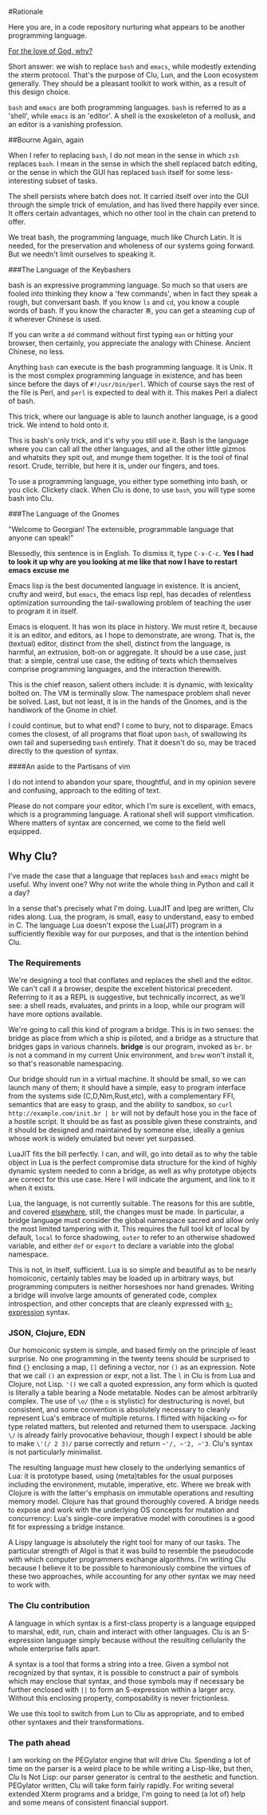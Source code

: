 #Rationale

Here you are, in a code repository nurturing what appears to be another programming language. 

[For the love of God, why?](http://en.wikipedia.org/wiki/List_of_programming_languages)

Short answer: we wish to replace `bash` and `emacs`, while modestly extending the xterm protocol. That's the purpose of Clu, Lun, and the Loon ecosystem generally. They should be a pleasant toolkit to work within, as a result of this design choice. 

`bash` and `emacs` are both programming languages. `bash` is referred to as a 'shell', while `emacs` is an 'editor'. A shell is the exoskeleton of a mollusk, and an editor is a vanishing profession. 

##Bourne Again, again

When I refer to replacing `bash`, I do not mean in the sense in which `zsh` replaces `bash`. I mean in the sense in which the shell replaced batch editing, or the sense in which the GUI has replaced `bash` itself for some less-interesting subset of tasks. 

The shell persists where batch does not. It carried itself over into the GUI through the simple trick of emulation, and has lived there happily ever since. It offers certain advantages, which no other tool in the chain can pretend to offer. 

We treat bash, the programming language, much like Church Latin. It is needed, for the preservation and wholeness of our systems going forward. But we needn't limit ourselves to speaking it. 

###The Language of the Keybashers

bash is an expressive programming language. So much so that users are fooled into thinking they know a 'few commands', when in fact they speak a rough, but conversant bash. If you know `ls` and `cd`, you know a couple words of bash. If you know the character `茶`, you can get a steaming cup of it wherever Chinese is used. 

If you can write a `dd` command without first typing `man` or hitting your browser, then certainly, you appreciate the analogy with Chinese. Ancient Chinese, no less. 

Anything `bash` can execute is the bash programming language. It is Unix. It is the most complex programming language in existence, and has been since before the days of `#!/usr/bin/perl`. Which of course says the rest of the file is Perl, and `perl` is expected to deal with it. This makes Perl a dialect of bash. 

This trick, where our language is able to launch another language, is a good trick. We intend to hold onto it. 

This is bash's only trick, and it's why you still use it. Bash is the language where you can call all the other languages, and all the other little gizmos and whatsits they spit out, and munge them together. It is the tool of final resort. Crude, terrible, but here it is, under our fingers, and toes. 

To use a programming language, you either type something into bash, or you click. Clickety clack. When Clu is done, to use `bash`, you will type some bash into Clu. 

###The Language of the Gnomes

"Welcome to Georgian! The extensible, programmable language that anyone can speak!"

Blessedly, this sentence is in English. To dismiss it, type `C-x-C-c`. **Yes I had to look it up why are you looking at me like that now I have to restart emacs excuse me**

Emacs lisp is the best documented language in existence. It is ancient, crufty and weird, but `emacs`, the emacs lisp repl, has decades of relentless optimization surrounding the tail-swallowing problem of teaching the user to program it in itself. 

Emacs is eloquent. It has won its place in history. We must retire it, because it is an editor, and editors, as I hope to demonstrate, are wrong. That is, the (textual) editor, distinct from the shell, distinct from the language, is harmful, an extrusion, bolt-on or aggregate. It should be a use case, just that: a simple, central use case, the editing of texts which themselves comprise programming languages, and the interaction therewith. 

This is the chief reason, salient others include: it is dynamic, with lexicality bolted on. The VM is terminally slow. The namespace problem shall never be solved. Last, but not least, it is in the hands of the Gnomes, and is the handiwork of the Gnome in chief. 

I could continue, but to what end? I come to bury, not to disparage. Emacs comes the closest, of all programs that float upon `bash`, of swallowing its own tail and superseding `bash` entirely. That it doesn't do so, may be traced directly to the question of syntax.

####An aside to the Partisans of vim

I do not intend to abandon your spare, thoughtful, and in my opinion severe and confusing, approach to the editing of text. 

Please do not compare your editor, which I'm sure is excellent, with emacs, which is a programming language. A rational shell will support vimification. Where matters of syntax are concerned, we come to the field well equipped.

## Why Clu?

I've made the case that a language that replaces `bash` and `emacs` might be useful. Why invent one? Why not write the whole thing in Python and call it a day?

In a sense that's precisely what I'm doing. LuaJIT and lpeg are written, Clu rides along. Lua, the program, is small, easy to understand, easy to embed in C. The language Lua doesn't expose the Lua(JIT) program in a sufficiently flexible way for our purposes, and that is the intention behind Clu. 


### The Requirements

We're designing a tool that conflates and replaces the shell and the editor. We can't call it a browser, despite the excellent historical precedent. Referring to it as a REPL is suggestive, but technically incorrect, as we'll see: a shell reads, evaluates, and prints in a loop, while our program will have more options available. 

We're going to call this kind of program a bridge. This is in two senses: the bridge as place from which a ship is piloted, and a bridge as a structure that bridges gaps in various channels. **bridge** is our program, invoked as `br`. `br` is not a command in my current Unix environment, and `brew` won't install it, so that's reasonable namespacing. 

Our bridge should run in a virtual machine. It should be small, so we can launch many of them; it should have a simple, easy to program interface from the systems side (C,D,Nim,Rust,etc), with a complementary FFI, semantics that are easy to grasp, and the ability to sandbox, so `curl http://example.com/init.br | br` will not by default hose you in the face of a hostile script. It should be as fast as possible given these constraints, and it should be designed and maintained by someone else, ideally a genius whose work is widely emulated but never yet surpassed. 

LuaJIT fits the bill perfectly. I can, and will, go into detail as to why the table object in Lua is the perfect compromise data structure for the kind of highly dynamic system needed to conn a bridge, as well as why prototype objects are correct for this use case. Here I will indicate the argument, and link to it when it exists. 

Lua, the language, is not currently suitable. The reasons for this are subtle, and covered [elsewhere](lun.md), still, the changes must be made. In particular, a bridge language must consider the global namespace sacred and allow only the most limited tampering with it. This requires the full tool kit of local by default, `local` to force shadowing, `outer` to refer to an otherwise shadowed variable, and either `def` or `export` to declare a variable into the global namespace.

This is not, in itself, sufficient. Lua is so simple and beautiful as to be nearly homoiconic, certainly tables may be loaded up in arbitrary ways, but programming computers is neither horseshoes nor hand grenades. Writing a bridge will involve large amounts of generated code, complex introspection, and other concepts that are cleanly expressed with [s-expression](http://en.wikipedia.org/wiki/S-expression) syntax. 

### JSON, Clojure, EDN

Our homoiconic system is simple, and based firmly on the principle of least surprise. No one programming in the twenty teens should be surprised to find `{}` enclosing a map, `[]` defining a vector, nor `()` as an expression. Note that we call `()` an expression or expr, not a list. The `l` in Clu is from Lua and Clojure, not Lisp. `'()` we call a quoted expression, any form which is quoted is literally a table bearing a Node metatable. Nodes can be almost arbitrarily complex. The use of `\o/` (the `o` is stylistic) for destructuring is novel, but consistent, and some convention is absolutely necessary to cleanly represent Lua's embrace of multiple returns. I flirted with hijacking `<>` for type related matters, but relented and returned them to userspace. Jacking `\/` is already fairly provocative behaviour, though I expect I should be able to make `\'(/ 2 3)/` parse correctly and return `~'/, ~'2, ~'3`. Clu's syntax is not particularly minimalist.   

The resulting language must hew closely to the underlying semantics of Lua: it is prototype based, using (meta)tables for the usual purposes including the environment, mutable, imperative, etc. Where we break with Clojure is with the latter's emphasis on immutable operations and resulting memory model. Clojure has that ground thoroughly covered. A bridge needs to expose and work with the underlying OS concepts for mutation and concurrency: Lua's single-core imperative model with coroutines is a good fit for expressing a bridge instance.  

A Lispy language is absolutely the right tool for many of our tasks. The particular strength of Algol is that it was build to resemble the pseudocode with which computer programmers exchange algorithms. I'm writing Clu because I believe it to be possible to harmoniously combine the virtues of these two approaches, while accounting for any other syntax we may need to work with. 

### The Clu contribution

A language in which syntax is a first-class property is a language equipped to marshal, edit, run, chain and interact with other languages. Clu is an S-expression language simply because without the resulting cellularity the whole enterprise falls apart. 

A syntax is a tool that forms a string into a tree. Given a symbol not recognized by that syntax, it is possible to construct a pair of symbols which may enclose that syntax, and those symbols may if necessary be further enclosed with `||` to form an S-expression within a larger arcy. Without this enclosing property, composability is never frictionless.

We use this tool to switch from Lun to Clu as appropriate, and to embed other syntaxes and their transformations. 

### The path ahead

I am working on the PEGylator engine that will drive Clu. Spending a lot of time on the parser is a weird place to be while writing a Lisp-like, but then, Clu Is Not Lisp: our parser generator is central to the aesthetic and function. PEGylator written, Clu will take form fairly rapidly. For writing several extended Xterm programs and a bridge, I'm going to need (a lot of) help and some means of consistent financial support. 